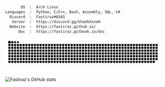 ```text
       OS  :  Arch Linux
Languages  :  Python, C/C++, Bash, Assembly, SQL, C#
  Discord  :  Fastiraz#8165
   Server  :  https://discord.gg/khaUkXxneH
  Website  :  https://fastiraz.github.io/
      Doc  :  https://fastiraz.gitbook.io/doc
```

<a href="https://discord.gg/khaUkXxneH" target="_blank"><img src="https://github.com/Fastiraz/Fastiraz/blob/main/assets/github-contribution-grid-snake.svg" alt="snake"></a>

![Fastiraz's GitHub stats](https://github-readme-stats.vercel.app/api?username=anuraghazra&show_icons=true&theme=radical)
